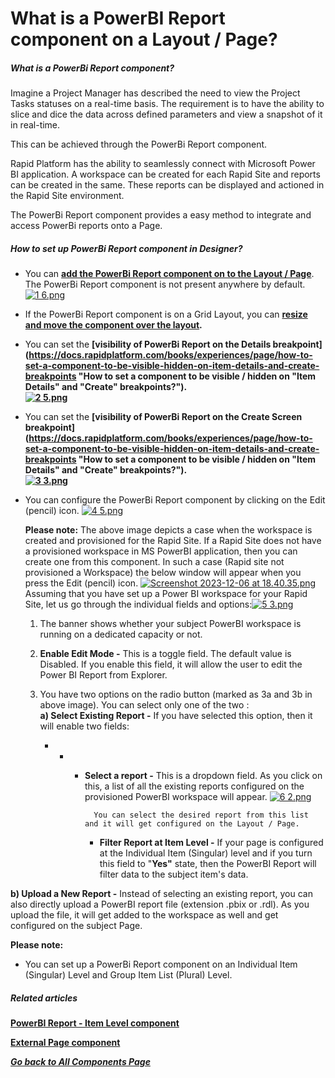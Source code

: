# What is a PowerBI Report component on a Layout / Page?

##### **What is a PowerBi Report component?**

Imagine a Project Manager has described the need to view the Project Tasks statuses on a real-time basis. The requirement is to have the ability to slice and dice the data across defined parameters and view a snapshot of it in real-time.

This can be achieved through the PowerBi Report component.

Rapid Platform has the ability to seamlessly connect with Microsoft Power BI application. A workspace can be created for each Rapid Site and reports can be created in the same. These reports can be displayed and actioned in the Rapid Site environment.

The PowerBi Report component provides a easy method to integrate and access PowerBi reports onto a Page.

##### **How to set up PowerBi Report component in Designer?**

- You can **[add the PowerBi Report component on to the Layout / Page](https://docs.rapidplatform.com/books/experiences/page/how-to-add-a-component-to-a-layout-page "How to add a component to a Layout / Page?")**. The PowerBi Report component is not present anywhere by default.   
    [![1 6.png](https://docs.rapidplatform.com/uploads/images/gallery/2023-12/scaled-1680-/oDOm617EF9AA40qA-1-6.png)](https://docs.rapidplatform.com/uploads/images/gallery/2023-12/oDOm617EF9AA40qA-1-6.png)
- If the PowerBi Report component is on a Grid Layout, you can **[resize and move the component over the layout](https://docs.rapidplatform.com/books/experiences/page/how-to-arrange-a-component-on-grid-layout "How to arrange a component on Grid layout?").**
- You can set the **[visibility of PowerBi Report on the Details breakpoint](https://docs.rapidplatform.com/books/experiences/page/how-to-set-a-component-to-be-visible-hidden-on-item-details-and-create-breakpoints "How to set a component to be visible / hidden on "Item Details" and "Create" breakpoints?").   
    [![2 5.png](https://docs.rapidplatform.com/uploads/images/gallery/2023-12/scaled-1680-/tpMZTgNO6aTUM0Vl-2-5.png)](https://docs.rapidplatform.com/uploads/images/gallery/2023-12/tpMZTgNO6aTUM0Vl-2-5.png)**
- You can set the **[visibility of PowerBi Report on the Create Screen breakpoint](https://docs.rapidplatform.com/books/experiences/page/how-to-set-a-component-to-be-visible-hidden-on-item-details-and-create-breakpoints "How to set a component to be visible / hidden on "Item Details" and "Create" breakpoints?").   
    [![3 3.png](https://docs.rapidplatform.com/uploads/images/gallery/2023-12/scaled-1680-/7QkyOrOh1Vk27dXz-3-3.png)](https://docs.rapidplatform.com/uploads/images/gallery/2023-12/7QkyOrOh1Vk27dXz-3-3.png)**
- You can configure the PowerBi Report component by clicking on the Edit (pencil) icon. [![4 5.png](https://docs.rapidplatform.com/uploads/images/gallery/2023-12/scaled-1680-/MkDW88ZhDmiUQZaC-4-5.png)](https://docs.rapidplatform.com/uploads/images/gallery/2023-12/MkDW88ZhDmiUQZaC-4-5.png)  
      
    **Please note:** The above image depicts a case when the workspace is created and provisioned for the Rapid Site. If a Rapid Site does not have a provisioned workspace in MS PowerBI application, then you can create one from this component. In such a case (Rapid site not provisioned a Workspace) the below window will appear when you press the Edit (pencil) icon. [![Screenshot 2023-12-06 at 18.40.35.png](https://docs.rapidplatform.com/uploads/images/gallery/2023-12/scaled-1680-/pQJAgwXSfhoaSVG2-screenshot-2023-12-06-at-18-40-35.png)](https://docs.rapidplatform.com/uploads/images/gallery/2023-12/pQJAgwXSfhoaSVG2-screenshot-2023-12-06-at-18-40-35.png)  
    Assuming that you have set up a Power BI workspace for your Rapid Site, let us go through the individual fields and options:[![5 3.png](https://docs.rapidplatform.com/uploads/images/gallery/2023-12/scaled-1680-/wVqtc5FHujZyfhkN-5-3.png)](https://docs.rapidplatform.com/uploads/images/gallery/2023-12/wVqtc5FHujZyfhkN-5-3.png)  
    
    1. The banner shows whether your subject PowerBI workspace is running on a dedicated capacity or not.
    2. **Enable Edit Mode -** This is a toggle field. The default value is Disabled. If you enable this field, it will allow the user to edit the Power BI Report from Explorer.
    3. You have two options on the radio button (marked as 3a and 3b in above image). You can select only one of the two :  
        **a) Select Existing Report -** If you have selected this option, then it will enable two fields:  
          
        
        - - - **Select a report -** This is a dropdown field. As you click on this, a list of all the existing reports configured on the provisioned PowerBI workspace will appear. [![6 2.png](https://docs.rapidplatform.com/uploads/images/gallery/2023-12/scaled-1680-/gblKGnkMDcWLDD58-6-2.png)](https://docs.rapidplatform.com/uploads/images/gallery/2023-12/gblKGnkMDcWLDD58-6-2.png)  
                      
                    You can select the desired report from this list and it will get configured on the Layout / Page.
                - **Filter Report at Item Level -** If your page is configured at the Individual Item (Singular) level and if you turn this field to "**Yes"** state, then the PowerBI Report will filter data to the subject item's data.

**b) Upload a New Report -** Instead of selecting an existing report, you can also directly upload a PowerBI report file (extension .pbix or .rdl). As you upload the file, it will get added to the workspace as well and get configured on the subject Page.

**Please note:**

- You can set up a PowerBi Report component on an Individual Item (Singular) Level and Group Item List (Plural) Level.

##### **Related articles**

[**PowerBI Report - Item Level component**](https://docs.rapidplatform.com/books/experiences/page/what-is-a-powerbi-report-item-level-component-on-a-layout-page "What is a PowerBI Report - Item Level component on a Layout / Page?")

[**External Page component**](https://docs.rapidplatform.com/books/experiences/page/what-is-an-external-page-component-on-a-layout-page "What is an External Page component on a Layout / Page?")

***[Go back to All Components Page](https://docs.rapidplatform.com/books/experiences/page/what-are-the-available-components-for-pages)***